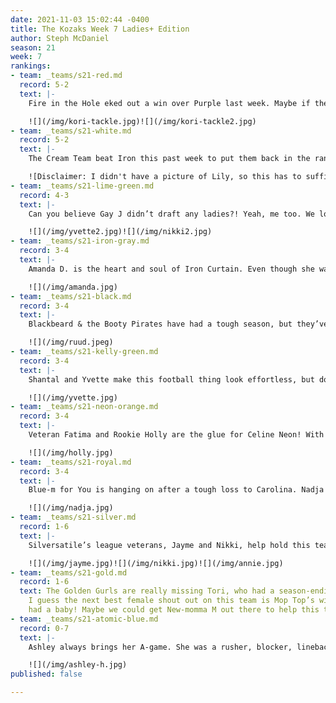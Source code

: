 ```yaml
---
date: 2021-11-03 15:02:44 -0400
title: The Kozaks Week 7 Ladies+ Edition
author: Steph McDaniel
season: 21
week: 7
rankings:
- team: _teams/s21-red.md
  record: 5-2
  text: |-
    Fire in the Hole eked out a win over Purple last week. Maybe if they had some ladies, it would’ve been a blowout! Here’s some pictures of the awesomeness they’re missing out on. Specifically, Kori tackling Ben H.

    ![](/img/kori-tackle.jpg)![](/img/kori-tackle2.jpg)
- team: _teams/s21-white.md
  record: 5-2
  text: |-
    The Cream Team beat Iron this past week to put them back in the rankings after a forfeit the week before. Another team with no ladies, but as Vincent would say, Bryan S. is “just one of the girls.” Oh, and Jeff M. has one of the cutest little ladies on the sidelines: Lily! What a sweetheart!

    ![Disclaimer: I didn't have a picture of Lily, so this has to suffice.](/img/bryan-s.jpg)
- team: _teams/s21-lime-green.md
  record: 4-3
  text: |-
    Can you believe Gay J didn’t draft any ladies?! Yeah, me too. We love Capt. Darryl though, so we’ll let it slide…here’s some badass ladies of the league anyway.

    ![](/img/yvette2.jpg)![](/img/nikki2.jpg)
- team: _teams/s21-iron-gray.md
  record: 3-4
  text: |-
    Amanda D. is the heart and soul of Iron Curtain. Even though she was a little hungover this past Sunday, she still brought a high level of energy to the team. She even got called for an illegal rush when she wasn’t rushing on that play. Hmm, who reffed that game?? Her speed and enthusiasm are huge for this team. Capt. Joe is right to want her in the running for Female Rookie of the Season!

    ![](/img/amanda.jpg)
- team: _teams/s21-black.md
  record: 3-4
  text: |-
    Blackbeard & the Booty Pirates have had a tough season, but they’ve been rallying thanks to Caroline! And let’s not forget everyone’s favorite sideline morale booster, Sam C., who got their dog into a rainbow costume for the game!

    ![](/img/ruud.jpeg)
- team: _teams/s21-kelly-green.md
  record: 3-4
  text: |-
    Shantal and Yvette make this football thing look effortless, but don’t be fooled by their cute faces. They’re fierce underneath! The Cadet Kellys are lucky to have these two.

    ![](/img/yvette.jpg)
- team: _teams/s21-neon-orange.md
  record: 3-4
  text: |-
    Veteran Fatima and Rookie Holly are the glue for Celine Neon! With Holly’s sure hands, you’d think she’s been playing in the league since the beginning. Fatima brings some savage speed. These ladies are not to be trifled with.

    ![](/img/holly.jpg)
- team: _teams/s21-royal.md
  record: 3-4
  text: |-
    Blue-m for You is hanging on after a tough loss to Carolina. Nadja plays a key role on this team. Her offensive blocking and ability to read the field helps to set up some clutch plays!

    ![](/img/nadja.jpg)
- team: _teams/s21-silver.md
  record: 1-6
  text: |-
    Silversatile’s league veterans, Jayme and Nikki, help hold this team together, while Annie rounds them out. In Capt. Jorge’s words, “The term rookie doesn't quite apply to our defensive minded, Raven loving, tequila swilling bad ass...Don't let the dimples fool you - she already has your flags.” If only this team had a few more games before playoffs, I think they’re really finding their stride.

    ![](/img/jayme.jpg)![](/img/nikki.jpg)![](/img/annie.jpg)
- team: _teams/s21-gold.md
  record: 1-6
  text: The Golden Gurls are really missing Tori, who had a season-ending injury.
    I guess the next best female shout out on this team is Mop Top’s wife who just
    had a baby! Maybe we could get New-momma M out there to help this team.
- team: _teams/s21-atomic-blue.md
  record: 0-7
  text: |-
    Ashley always brings her A-game. She was a rusher, blocker, linebacker, and receiver all in one game this past week! And wore a badass mullet wig...if you don’t know her, you should.

    ![](/img/ashley-h.jpg)
published: false

---
```

